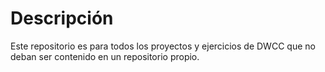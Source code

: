 # Descripción

Este repositorio es para todos los proyectos y ejercicios de DWCC que no deban ser contenido en un repositorio propio.